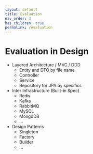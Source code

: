 ```yaml
---
layout: default
title: Evaluation
nav_order: 3
has_children: true
permalink: /evaluation
---
```


# Evaluation in Design

- Layered Architecture / MVC / DDD
  - Entity and DTO by file name 
  - Controller
  - Service
  - Repository for JPA by specifics
- Inter Infrastructure (Built-in Spec)
  - Redis
  - Kafka
  - RabbitMQ
  - MySQL
  - MongoDB
  - ...
- Design Patterns
  - Singleton
  - Factory
  - Builder
  - ...
